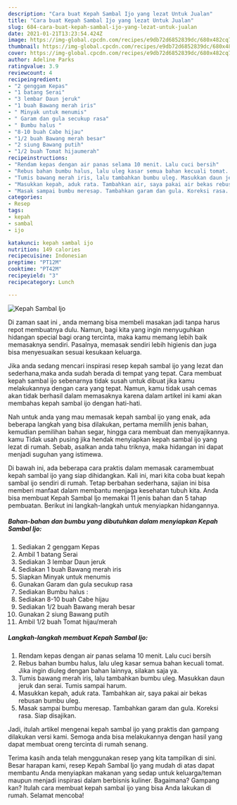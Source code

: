 ```yaml
---
description: "Cara buat Kepah Sambal Ijo yang lezat Untuk Jualan"
title: "Cara buat Kepah Sambal Ijo yang lezat Untuk Jualan"
slug: 684-cara-buat-kepah-sambal-ijo-yang-lezat-untuk-jualan
date: 2021-01-21T13:23:54.424Z
image: https://img-global.cpcdn.com/recipes/e9db72d6852839dc/680x482cq70/kepah-sambal-ijo-foto-resep-utama.jpg
thumbnail: https://img-global.cpcdn.com/recipes/e9db72d6852839dc/680x482cq70/kepah-sambal-ijo-foto-resep-utama.jpg
cover: https://img-global.cpcdn.com/recipes/e9db72d6852839dc/680x482cq70/kepah-sambal-ijo-foto-resep-utama.jpg
author: Adeline Parks
ratingvalue: 3.9
reviewcount: 4
recipeingredient:
- "2 genggam Kepas"
- "1 batang Serai"
- "3 lembar Daun jeruk"
- "1 buah Bawang merah iris"
- " Minyak untuk menumis"
- " Garam dan gula secukup rasa"
- " Bumbu halus "
- "8-10 buah Cabe hijau"
- "1/2 buah Bawang merah besar"
- "2 siung Bawang putih"
- "1/2 buah Tomat hijaumerah"
recipeinstructions:
- "Rendam kepas dengan air panas selama 10 menit. Lalu cuci bersih"
- "Rebus bahan bumbu halus, lalu uleg kasar semua bahan kecuali tomat. Jika ingin diuleg dengan bahan lainnya, silakan saja ya."
- "Tumis bawang merah iris, lalu tambahkan bumbu uleg. Masukkan daun jeruk dan serai. Tumis sampai harum."
- "Masukkan kepah, aduk rata. Tambahkan air, saya pakai air bekas rebusan bumbu uleg."
- "Masak sampai bumbu meresap. Tambahkan garam dan gula. Koreksi rasa. Siap disajikan."
categories:
- Resep
tags:
- kepah
- sambal
- ijo

katakunci: kepah sambal ijo 
nutrition: 149 calories
recipecuisine: Indonesian
preptime: "PT12M"
cooktime: "PT42M"
recipeyield: "3"
recipecategory: Lunch

---
```



![Kepah Sambal Ijo](https://img-global.cpcdn.com/recipes/e9db72d6852839dc/680x482cq70/kepah-sambal-ijo-foto-resep-utama.jpg)

Di zaman  saat ini , anda memang bisa membeli masakan jadi tanpa harus repot membuatnya dulu. Namun, bagi kita yang ingin menyuguhkan hidangan special bagi orang tercinta, maka kamu memang lebih baik memasaknya sendiri. Pasalnya, memasak sendiri lebih higienis dan juga bisa menyesuaikan sesuai kesukaan keluarga.

Jika anda sedang mencari inspirasi resep kepah sambal ijo yang lezat dan sederhana,maka anda sudah berada di tempat yang tepat. Cara membuat kepah sambal ijo  sebenarnya tidak susah untuk dibuat jika kamu melakukannya dengan cara yang tepat. Namun, kamu tidak usah cemas akan tidak berhasil dalam memasaknya 
karena dalam artikel ini kami akan membahas kepah sambal ijo dengan hati-hati.  



Nah untuk anda yang mau memasak kepah sambal ijo yang enak, ada beberapa langkah yang bisa dilakukan, pertama memilih jenis bahan, kemudian pemilihan bahan segar, hingga cara membuat dan menyajikannya. kamu Tidak usah pusing jika hendak menyiapkan kepah sambal ijo yang lezat di rumah. Sebab, asalkan anda  tahu triknya, maka hidangan ini dapat menjadi suguhan yang istimewa.

Di bawah ini, ada beberapa cara praktis  dalam memasak caramembuat kepah sambal ijo yang siap dihidangkan. Kali ini, mari kita coba buat kepah sambal ijo sendiri di rumah. Tetap berbahan sederhana, sajian ini bisa memberi manfaat dalam membantu menjaga kesehatan tubuh kita. Anda bisa membuat Kepah Sambal Ijo memakai 11 jenis bahan dan 5 tahap pembuatan. Berikut ini langkah-langkah untuk menyiapkan hidangannya.

<!--inarticleads1-->

##### Bahan-bahan dan bumbu yang dibutuhkan dalam menyiapkan Kepah Sambal Ijo:

1. Sediakan 2 genggam Kepas
1. Ambil 1 batang Serai
1. Sediakan 3 lembar Daun jeruk
1. Sediakan 1 buah Bawang merah iris
1. Siapkan  Minyak untuk menumis
1. Gunakan  Garam dan gula secukup rasa
1. Sediakan  Bumbu halus :
1. Sediakan 8-10 buah Cabe hijau
1. Sediakan 1/2 buah Bawang merah besar
1. Gunakan 2 siung Bawang putih
1. Ambil 1/2 buah Tomat hijau/merah




<!--inarticleads2-->

##### Langkah-langkah membuat Kepah Sambal Ijo:

1. Rendam kepas dengan air panas selama 10 menit. Lalu cuci bersih
1. Rebus bahan bumbu halus, lalu uleg kasar semua bahan kecuali tomat. Jika ingin diuleg dengan bahan lainnya, silakan saja ya.
1. Tumis bawang merah iris, lalu tambahkan bumbu uleg. Masukkan daun jeruk dan serai. Tumis sampai harum.
1. Masukkan kepah, aduk rata. Tambahkan air, saya pakai air bekas rebusan bumbu uleg.
1. Masak sampai bumbu meresap. Tambahkan garam dan gula. Koreksi rasa. Siap disajikan.




Jadi, itulah artikel mengenai  kepah sambal ijo  yang praktis dan gampang dilakukan versi kami. Semoga anda bisa melakukannya dengan hasil yang dapat membuat oreng tercinta di rumah senang. 

Terima kasih anda telah menggunakan resep yang kita tampilkan di sini. Besar harapan kami, resep  Kepah Sambal Ijo yang mudah di atas dapat membantu Anda menyiapkan makanan yang sedap untuk keluarga/teman maupun menjadi inspirasi dalam berbisnis kuliner. Bagaimana? Gampang kan? Itulah cara membuat kepah sambal ijo yang bisa Anda lakukan di rumah. Selamat mencoba!

